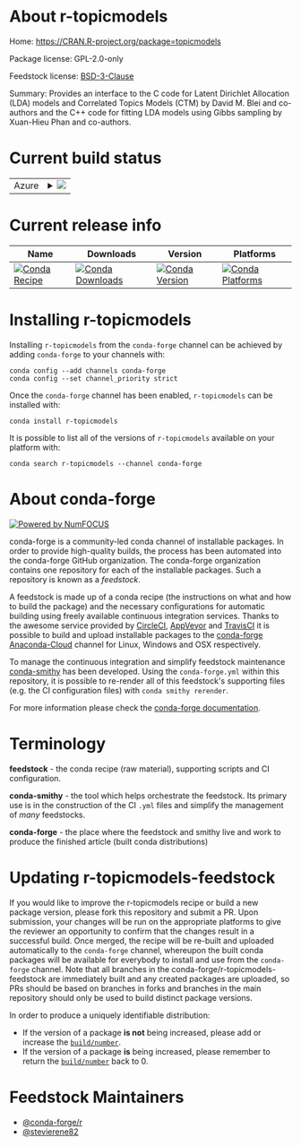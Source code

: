 About r-topicmodels
===================

Home: https://CRAN.R-project.org/package=topicmodels

Package license: GPL-2.0-only

Feedstock license: [BSD-3-Clause](https://github.com/conda-forge/r-topicmodels-feedstock/blob/master/LICENSE.txt)

Summary: Provides an interface to the C code for Latent Dirichlet Allocation (LDA) models and Correlated Topics Models (CTM) by David M. Blei and co-authors and the C++ code for fitting LDA models using Gibbs sampling by Xuan-Hieu Phan and co-authors.

Current build status
====================


<table>
    
  <tr>
    <td>Azure</td>
    <td>
      <details>
        <summary>
          <a href="https://dev.azure.com/conda-forge/feedstock-builds/_build/latest?definitionId=4276&branchName=master">
            <img src="https://dev.azure.com/conda-forge/feedstock-builds/_apis/build/status/r-topicmodels-feedstock?branchName=master">
          </a>
        </summary>
        <table>
          <thead><tr><th>Variant</th><th>Status</th></tr></thead>
          <tbody><tr>
              <td>linux_64_r_base4.0</td>
              <td>
                <a href="https://dev.azure.com/conda-forge/feedstock-builds/_build/latest?definitionId=4276&branchName=master">
                  <img src="https://dev.azure.com/conda-forge/feedstock-builds/_apis/build/status/r-topicmodels-feedstock?branchName=master&jobName=linux&configuration=linux_64_r_base4.0" alt="variant">
                </a>
              </td>
            </tr><tr>
              <td>linux_64_r_base4.1</td>
              <td>
                <a href="https://dev.azure.com/conda-forge/feedstock-builds/_build/latest?definitionId=4276&branchName=master">
                  <img src="https://dev.azure.com/conda-forge/feedstock-builds/_apis/build/status/r-topicmodels-feedstock?branchName=master&jobName=linux&configuration=linux_64_r_base4.1" alt="variant">
                </a>
              </td>
            </tr><tr>
              <td>osx_64_r_base4.0</td>
              <td>
                <a href="https://dev.azure.com/conda-forge/feedstock-builds/_build/latest?definitionId=4276&branchName=master">
                  <img src="https://dev.azure.com/conda-forge/feedstock-builds/_apis/build/status/r-topicmodels-feedstock?branchName=master&jobName=osx&configuration=osx_64_r_base4.0" alt="variant">
                </a>
              </td>
            </tr><tr>
              <td>osx_64_r_base4.1</td>
              <td>
                <a href="https://dev.azure.com/conda-forge/feedstock-builds/_build/latest?definitionId=4276&branchName=master">
                  <img src="https://dev.azure.com/conda-forge/feedstock-builds/_apis/build/status/r-topicmodels-feedstock?branchName=master&jobName=osx&configuration=osx_64_r_base4.1" alt="variant">
                </a>
              </td>
            </tr><tr>
              <td>win_64_r_base4.0</td>
              <td>
                <a href="https://dev.azure.com/conda-forge/feedstock-builds/_build/latest?definitionId=4276&branchName=master">
                  <img src="https://dev.azure.com/conda-forge/feedstock-builds/_apis/build/status/r-topicmodels-feedstock?branchName=master&jobName=win&configuration=win_64_r_base4.0" alt="variant">
                </a>
              </td>
            </tr><tr>
              <td>win_64_r_base4.1</td>
              <td>
                <a href="https://dev.azure.com/conda-forge/feedstock-builds/_build/latest?definitionId=4276&branchName=master">
                  <img src="https://dev.azure.com/conda-forge/feedstock-builds/_apis/build/status/r-topicmodels-feedstock?branchName=master&jobName=win&configuration=win_64_r_base4.1" alt="variant">
                </a>
              </td>
            </tr>
          </tbody>
        </table>
      </details>
    </td>
  </tr>
</table>

Current release info
====================

| Name | Downloads | Version | Platforms |
| --- | --- | --- | --- |
| [![Conda Recipe](https://img.shields.io/badge/recipe-r--topicmodels-green.svg)](https://anaconda.org/conda-forge/r-topicmodels) | [![Conda Downloads](https://img.shields.io/conda/dn/conda-forge/r-topicmodels.svg)](https://anaconda.org/conda-forge/r-topicmodels) | [![Conda Version](https://img.shields.io/conda/vn/conda-forge/r-topicmodels.svg)](https://anaconda.org/conda-forge/r-topicmodels) | [![Conda Platforms](https://img.shields.io/conda/pn/conda-forge/r-topicmodels.svg)](https://anaconda.org/conda-forge/r-topicmodels) |

Installing r-topicmodels
========================

Installing `r-topicmodels` from the `conda-forge` channel can be achieved by adding `conda-forge` to your channels with:

```
conda config --add channels conda-forge
conda config --set channel_priority strict
```

Once the `conda-forge` channel has been enabled, `r-topicmodels` can be installed with:

```
conda install r-topicmodels
```

It is possible to list all of the versions of `r-topicmodels` available on your platform with:

```
conda search r-topicmodels --channel conda-forge
```


About conda-forge
=================

[![Powered by NumFOCUS](https://img.shields.io/badge/powered%20by-NumFOCUS-orange.svg?style=flat&colorA=E1523D&colorB=007D8A)](http://numfocus.org)

conda-forge is a community-led conda channel of installable packages.
In order to provide high-quality builds, the process has been automated into the
conda-forge GitHub organization. The conda-forge organization contains one repository
for each of the installable packages. Such a repository is known as a *feedstock*.

A feedstock is made up of a conda recipe (the instructions on what and how to build
the package) and the necessary configurations for automatic building using freely
available continuous integration services. Thanks to the awesome service provided by
[CircleCI](https://circleci.com/), [AppVeyor](https://www.appveyor.com/)
and [TravisCI](https://travis-ci.com/) it is possible to build and upload installable
packages to the [conda-forge](https://anaconda.org/conda-forge)
[Anaconda-Cloud](https://anaconda.org/) channel for Linux, Windows and OSX respectively.

To manage the continuous integration and simplify feedstock maintenance
[conda-smithy](https://github.com/conda-forge/conda-smithy) has been developed.
Using the ``conda-forge.yml`` within this repository, it is possible to re-render all of
this feedstock's supporting files (e.g. the CI configuration files) with ``conda smithy rerender``.

For more information please check the [conda-forge documentation](https://conda-forge.org/docs/).

Terminology
===========

**feedstock** - the conda recipe (raw material), supporting scripts and CI configuration.

**conda-smithy** - the tool which helps orchestrate the feedstock.
                   Its primary use is in the construction of the CI ``.yml`` files
                   and simplify the management of *many* feedstocks.

**conda-forge** - the place where the feedstock and smithy live and work to
                  produce the finished article (built conda distributions)


Updating r-topicmodels-feedstock
================================

If you would like to improve the r-topicmodels recipe or build a new
package version, please fork this repository and submit a PR. Upon submission,
your changes will be run on the appropriate platforms to give the reviewer an
opportunity to confirm that the changes result in a successful build. Once
merged, the recipe will be re-built and uploaded automatically to the
`conda-forge` channel, whereupon the built conda packages will be available for
everybody to install and use from the `conda-forge` channel.
Note that all branches in the conda-forge/r-topicmodels-feedstock are
immediately built and any created packages are uploaded, so PRs should be based
on branches in forks and branches in the main repository should only be used to
build distinct package versions.

In order to produce a uniquely identifiable distribution:
 * If the version of a package **is not** being increased, please add or increase
   the [``build/number``](https://docs.conda.io/projects/conda-build/en/latest/resources/define-metadata.html#build-number-and-string).
 * If the version of a package **is** being increased, please remember to return
   the [``build/number``](https://docs.conda.io/projects/conda-build/en/latest/resources/define-metadata.html#build-number-and-string)
   back to 0.

Feedstock Maintainers
=====================

* [@conda-forge/r](https://github.com/conda-forge/r/)
* [@stevierene82](https://github.com/stevierene82/)

